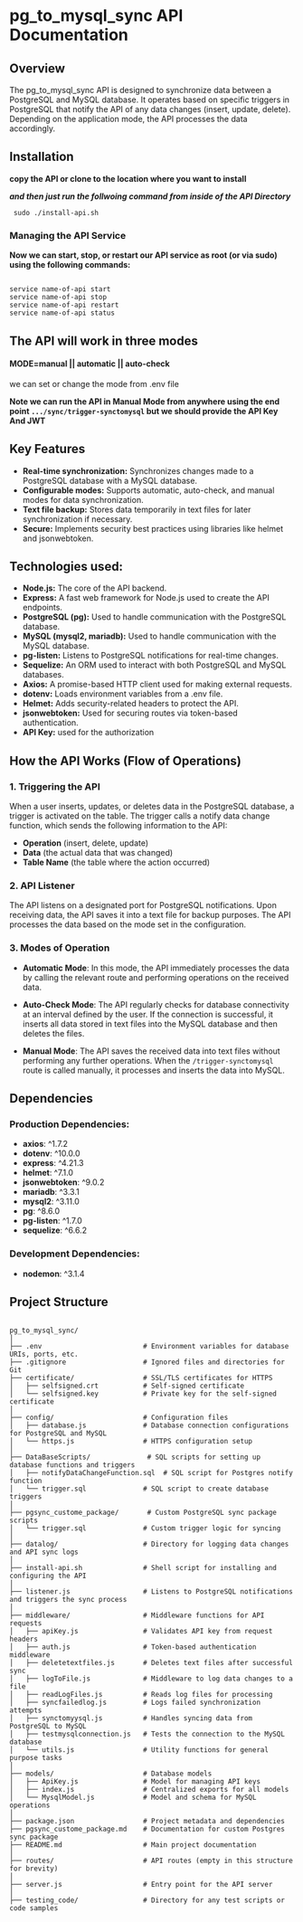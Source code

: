 # pg_to_mysql_sync API Documentation
## Overview
The pg_to_mysql_sync API is designed to synchronize data between a PostgreSQL and MySQL database. It operates based on specific triggers in PostgreSQL that notify the API of any data changes (insert, update, delete). Depending on the application mode, the API processes the data accordingly.

## Installation
**copy the API or clone to the location where you want to install**

***and then just run the follwoing command from inside of the API Directory***

<code> sudo ./install-api.sh </code>
### Managing the API Service
**Now we can start, stop, or restart our API service as root (or via sudo) using the following commands:**

<code>
service name-of-api start
service name-of-api stop
service name-of-api restart
service name-of-api status
</code>

## The API will work in three modes
#### MODE=manual || automatic || auto-check

we can set or change the mode from .env file

**Note we can run the API in Manual Mode from anywhere using the end point <code>.../sync/trigger-synctomysql</code> but we should provide the API Key And JWT**

## Key Features
- **Real-time synchronization:** Synchronizes changes made to a PostgreSQL database with a MySQL database.
- **Configurable modes:** Supports automatic, auto-check, and manual modes for data synchronization.
- **Text file backup:** Stores data temporarily in text files for later synchronization if necessary.
- **Secure:** Implements security best practices using libraries like helmet and jsonwebtoken.

## Technologies used:
- **Node.js:** The core of the API backend.
- **Express:** A fast web framework for Node.js used to create the API endpoints.
- **PostgreSQL (pg):** Used to handle communication with the PostgreSQL database.
- **MySQL (mysql2, mariadb):** Used to handle communication with the MySQL database.
- **pg-listen:** Listens to PostgreSQL notifications for real-time changes.
- **Sequelize:** An ORM used to interact with both PostgreSQL and MySQL databases.
- **Axios:** A promise-based HTTP client used for making external requests.
- **dotenv:** Loads environment variables from a .env file.
- **Helmet:** Adds security-related headers to protect the API.
- **jsonwebtoken:** Used for securing routes via token-based authentication.
- **API Key:** used for the authorization

## How the API Works (Flow of Operations)

### 1. Triggering the API
When a user inserts, updates, or deletes data in the PostgreSQL database, a trigger is activated on the table.
The trigger calls a notify data change function, which sends the following information to the API:
- **Operation** (insert, delete, update)
- **Data** (the actual data that was changed)
- **Table Name** (the table where the action occurred)

### 2. API Listener
The API listens on a designated port for PostgreSQL notifications.
Upon receiving data, the API saves it into a text file for backup purposes.
The API processes the data based on the mode set in the configuration.

### 3. Modes of Operation
- **Automatic Mode**: In this mode, the API immediately processes the data by calling the relevant route and performing operations on the received data.

- **Auto-Check Mode**: The API regularly checks for database connectivity at an interval defined by the user. If the connection is successful, it inserts all data stored in text files into the MySQL database and then deletes the files.

- **Manual Mode**: The API saves the received data into text files without performing any further operations. When the `/trigger-synctomysql` route is called manually, it processes and inserts the data into MySQL.

 ## Dependencies

### Production Dependencies:
- **axios**: ^1.7.2
- **dotenv**: ^10.0.0
- **express**: ^4.21.3
- **helmet**: ^7.1.0
- **jsonwebtoken**: ^9.0.2
- **mariadb**: ^3.3.1
- **mysql2**: ^3.11.0
- **pg**: ^8.6.0
- **pg-listen**: ^1.7.0
- **sequelize**: ^6.6.2

### Development Dependencies:
- **nodemon**: ^3.1.4

## Project Structure
<code>
pg_to_mysql_sync/
│
├── .env                         # Environment variables for database URIs, ports, etc.
├── .gitignore                   # Ignored files and directories for Git
├── certificate/                 # SSL/TLS certificates for HTTPS
│   ├── selfsigned.crt           # Self-signed certificate
│   └── selfsigned.key           # Private key for the self-signed certificate
│
├── config/                      # Configuration files
│   ├── database.js              # Database connection configurations for PostgreSQL and MySQL
│   └── https.js                 # HTTPS configuration setup
│
├── DataBaseScripts/              # SQL scripts for setting up database functions and triggers
│   ├── notifyDataChangeFunction.sql  # SQL script for Postgres notify function
│   └── trigger.sql              # SQL script to create database triggers
│
├── pgsync_custome_package/       # Custom PostgreSQL sync package scripts
│   └── trigger.sql              # Custom trigger logic for syncing
│
├── datalog/                     # Directory for logging data changes and API sync logs
│
├── install-api.sh               # Shell script for installing and configuring the API
│
├── listener.js                  # Listens to PostgreSQL notifications and triggers the sync process
│
├── middleware/                  # Middleware functions for API requests
│   ├── apiKey.js                # Validates API key from request headers
│   ├── auth.js                  # Token-based authentication middleware
│   ├── deletetextfiles.js       # Deletes text files after successful sync
│   ├── logToFile.js             # Middleware to log data changes to a file
│   ├── readLogFiles.js          # Reads log files for processing
│   ├── syncfailedlog.js         # Logs failed synchronization attempts
│   ├── synctomyysql.js          # Handles syncing data from PostgreSQL to MySQL
│   ├── testmysqlconnection.js   # Tests the connection to the MySQL database
│   └── utils.js                 # Utility functions for general purpose tasks
│
├── models/                      # Database models
│   ├── ApiKey.js                # Model for managing API keys
│   ├── index.js                 # Centralized exports for all models
│   └── MysqlModel.js            # Model and schema for MySQL operations
│
├── package.json                 # Project metadata and dependencies
├── pgsync_custome_package.md    # Documentation for custom Postgres sync package
├── README.md                    # Main project documentation
│
├── routes/                      # API routes (empty in this structure for brevity)
│
├── server.js                    # Entry point for the API server
│
├── testing_code/                # Directory for any test scripts or code samples
</code>
